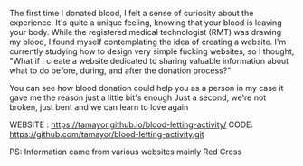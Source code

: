 The first time I donated blood, I felt a sense of curiosity about the experience. 
It's quite a unique feeling, knowing that your blood is leaving your body. 
While the registered medical technologist (RMT) was drawing my blood, 
I found myself contemplating the idea of creating a website.
I'm currently studying how to design very simple fucking websites, so I thought, 
"What if I create a website dedicated to sharing valuable information about what to do before, during, and after the donation process?"

You can see how blood donation could help you as a person in my case it gave me the reason
just a little bit's enough
Just a second, 
we're not broken, 
just bent and we can learn to love again

WEBSITE : https://tamayor.github.io/blood-letting-activity/
CODE:  https://github.com/tamayor/blood-letting-activity.git

PS: Information came from various websites mainly Red Cross